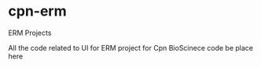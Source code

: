 # cpn-erm
ERM Projects 


All the code related to UI for ERM project for Cpn BioScinece code be place here
